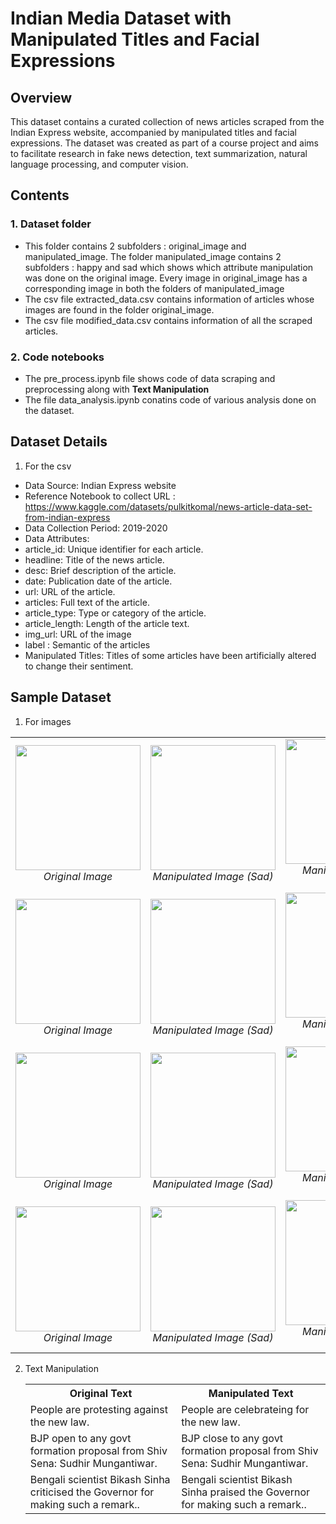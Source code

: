 # Indian Media Dataset with Manipulated Titles and Facial Expressions

## Overview

This dataset contains a curated collection of news articles scraped from the Indian Express website, accompanied by manipulated titles and facial expressions. The dataset was created as part of a course project and aims to facilitate research in fake news detection, text summarization, natural language processing, and computer vision.

## Contents

### 1. Dataset folder
* This folder contains 2 subfolders : original_image and manipulated_image. The folder manipulated_image contains 2 subfolders : happy and sad which shows which attribute manipulation was done on the original image. Every image in original_image has a corresponding image in both the folders of manipulated_image
* The csv file extracted_data.csv contains information of articles whose images are found in the folder original_image.
* The csv file modified_data.csv contains information of all the scraped articles.

### 2. Code notebooks
* The pre_process.ipynb file shows code of data scraping and preprocessing along with **Text Manipulation**
* The file data_analysis.ipynb conatins code of various analysis done on the dataset.

## Dataset Details

1. For the csv
* Data Source: Indian Express website 
* Reference Notebook to collect URL : https://www.kaggle.com/datasets/pulkitkomal/news-article-data-set-from-indian-express
* Data Collection Period: 2019-2020
* Data Attributes:
* article_id: Unique identifier for each article.
* headline: Title of the news article.
* desc: Brief description of the article.
* date: Publication date of the article.
* url: URL of the article.
* articles: Full text of the article.
* article_type: Type or category of the article.
* article_length: Length of the article text.
* img_url: URL of the image
* label : Semantic of the articles
* Manipulated Titles: Titles of some articles have been artificially altered to change their sentiment.


## Sample Dataset
1. For images

<table>
  <tr>
    <td align="center">
      <img src="https://github.com/A-Shubhi/DA323_Indian_Media_Dataset/assets/95265187/b2ba8a29-d2b4-4de4-9acf-a5501429ca22" width="200" />
      <br />
      <em>Original Image</em>
    </td>
    <td align="center">
      <img src="https://github.com/A-Shubhi/DA323_Indian_Media_Dataset/assets/95265187/edb8adc4-770a-4edc-a60d-2f3650241663" width="200" />
      <br />
      <em>Manipulated Image (Sad)</em>
    </td>
    <td align="center">
      <img src="https://github.com/A-Shubhi/DA323_Indian_Media_Dataset/assets/95265187/425e70ab-7b4a-44e5-b790-f597e458ad73" width="200" />
      <br />
      <em>Manipulated Image (Happy)</em>
    </td>
  </tr>

  
  <tr>
    <td align="center">
      <img src="https://github.com/A-Shubhi/DA323_Indian_Media_Dataset/assets/95265187/ef7f6cfe-14a6-46de-8d44-9e6379b06c7a" width="200" />
      <br />
      <em>Original Image</em>
    </td>
    <td align="center">
      <img src="https://github.com/A-Shubhi/DA323_Indian_Media_Dataset/assets/95265187/61dd1f23-81b1-4dfb-b316-5b538369c851" width="200" />
      <br />
      <em>Manipulated Image (Sad)</em>
    </td>
    <td align="center">
      <img src="https://github.com/A-Shubhi/DA323_Indian_Media_Dataset/assets/95265187/0275d277-d699-43d6-8800-f2845c55883b" width="200" />
      <br />
      <em>Manipulated Image (Happy)</em>
    </td>
  </tr>

  <tr>
    <td align="center">
      <img src="https://github.com/A-Shubhi/DA323_Indian_Media_Dataset/assets/95265187/8f051725-7c00-40d3-a955-0073ed02c39c" width="200" />
      <br />
      <em>Original Image</em>
    </td>
    <td align="center">
      <img src="https://github.com/A-Shubhi/DA323_Indian_Media_Dataset/assets/95265187/a9191a92-58ac-4944-82d4-6ddbc86882cc" width="200" />
      <br />
      <em>Manipulated Image (Sad)</em>
    </td>
    <td align="center">
      <img src="https://github.com/A-Shubhi/DA323_Indian_Media_Dataset/assets/95265187/6619f429-5dc1-4cfe-89aa-3af6a61fc48a" width="200" />
      <br />
      <em>Manipulated Image (Happy)</em>
    </td>
  </tr>


  <tr>
    <td align="center">
      <img src="https://github.com/A-Shubhi/DA323_Indian_Media_Dataset/assets/95265187/cd2f3596-ab3e-4285-acda-4fb9b45bd2ff" width="200" />
      <br />
      <em>Original Image</em>
    </td>
    <td align="center">
      <img src="https://github.com/A-Shubhi/DA323_Indian_Media_Dataset/assets/95265187/a83fa4f0-613f-4f4d-9a55-0b928bb4f5ff" width="200" />
      <br />
      <em>Manipulated Image (Sad)</em>
    </td>
    <td align="center">
      <img src="https://github.com/A-Shubhi/DA323_Indian_Media_Dataset/assets/95265187/a42b6eeb-a9c3-4a85-8622-f61b6023e387" width="200" />
      <br />
      <em>Manipulated Image (Happy)</em>
    </td>
  </tr>

  
</table>

2. Text Manipulation

   <table>
  <tr>
    <th>Original Text</th>
    <th>Manipulated Text</th>
  </tr>
  <tr>
    <td>People are protesting against the new law.</td>
    <td>People are celebrateing for the new law.</td>
  </tr>
  <tr>
    <td>BJP open to any govt formation proposal from Shiv Sena: Sudhir Mungantiwar.</td>
    <td>BJP close to any govt formation proposal from Shiv Sena: Sudhir Mungantiwar.</td>
  </tr>
  <tr>
    <td>Bengali scientist Bikash Sinha criticised the Governor for making such a remark..</td>
    <td>Bengali scientist Bikash Sinha praised the Governor for making such a remark..</td>
  </tr>
  <!-- Add more rows as needed -->
</table>
